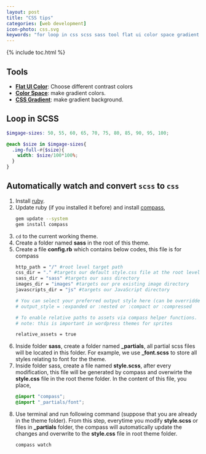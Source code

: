 ```yaml
---
layout: post
title: "CSS tips"
categories: [web development]
icon-photo: css.svg
keywords: "for loop in css scss sass tool flat ui color space gradient contrast different compass watch folder convert wordpress"
---
```


{% include toc.html %}

## Tools

- **[Flat UI Color](https://flatuicolors.com/)**: Choose different contrast colors
- [**Color Space**](https://mycolor.space/?hex=%231E0A40&sub=1): make gradient colors.
- [**CSS Gradient**](https://cssgradient.io/gradient-backgrounds/): make gradient background.

## Loop in SCSS

~~~ scss
$imgage-sizes: 50, 55, 60, 65, 70, 75, 80, 85, 90, 95, 100;

@each $size in $imgage-sizes{
  .img-full-#{$size}{
    width: $size/100*100%;
  }
}
~~~

## Automatically watch and convert `scss` to `css`

1. Install [ruby](https://www.ruby-lang.org/en/downloads/).
2. Update ruby (if you installed it before) and install [compass](http://compass-style.org/install/),
    ~~~ bash
    gem update --system
    gem install compass
    ~~~
3. `cd` to the current working theme.
4. Create a folder named **sass** in the root of this theme.
5. Create a file **config.rb** which contains below codes, this file is for compass
    ~~~ bash
    http_path = "/" #root level target path
    css_dir = "." #targets our default style.css file at the root level of our theme
    sass_dir = "sass" #targets our sass directory
    images_dir = "images" #targets our pre existing image directory
    javascripts_dir = "js" #targets our JavaScript directory

    # You can select your preferred output style here (can be overridden via the command line):
    # output_style = :expanded or :nested or :compact or :compressed

    # To enable relative paths to assets via compass helper functions.
    # note: this is important in wordpress themes for sprites

    relative_assets = true
    ~~~
6. Inside folder **sass**, create a folder named **_partials**, all partial scss files will be located in this folder. For example, we use **_font.scss** to store all styles relating to font for the theme.
7. Inside folder sass, create a file named **style.scss**, after every modification, this file will be generated by compass and overwirte the **style.css** file in the root theme folder. In the content of this file, you place,
    ~~~ scss
    @import "compass";
    @import "_partials/font";
    ~~~
8. Use terminal and run following command (suppose that you are already in the theme folder). From this step, everytime you modify **style.scss** or files in **_partials** folder, the compass will automatically update the changes and overwrite to the **style.css** file in root theme folder.
    ~~~ bash
    compass watch
    ~~~





